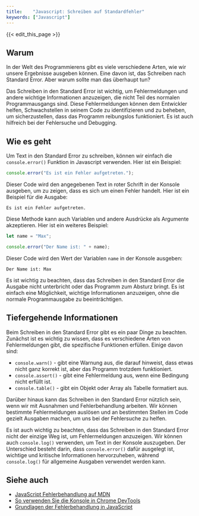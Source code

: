 ```yaml
---
title:    "Javascript: Schreiben auf Standardfehler"
keywords: ["Javascript"]
---
```


{{< edit_this_page >}}

## Warum

In der Welt des Programmierens gibt es viele verschiedene Arten, wie wir unsere Ergebnisse ausgeben können. Eine davon ist, das Schreiben nach Standard Error. Aber warum sollte man das überhaupt tun?

Das Schreiben in den Standard Error ist wichtig, um Fehlermeldungen und andere wichtige Informationen anzuzeigen, die nicht Teil des normalen Programmausgangs sind. Diese Fehlermeldungen können dem Entwickler helfen, Schwachstellen in seinem Code zu identifizieren und zu beheben, um sicherzustellen, dass das Programm reibungslos funktioniert. Es ist auch hilfreich bei der Fehlersuche und Debugging.

## Wie es geht

Um Text in den Standard Error zu schreiben, können wir einfach die `console.error()` Funktion in Javascript verwenden. Hier ist ein Beispiel:

```Javascript
console.error("Es ist ein Fehler aufgetreten.");
```

Dieser Code wird den angegebenen Text in roter Schrift in der Konsole ausgeben, um zu zeigen, dass es sich um einen Fehler handelt. Hier ist ein Beispiel für die Ausgabe:

```
Es ist ein Fehler aufgetreten.
```

Diese Methode kann auch Variablen und andere Ausdrücke als Argumente akzeptieren. Hier ist ein weiteres Beispiel:

```Javascript
let name = "Max";

console.error("Der Name ist: " + name);
```

Dieser Code wird den Wert der Variablen `name` in der Konsole ausgeben:

```
Der Name ist: Max
```

Es ist wichtig zu beachten, dass das Schreiben in den Standard Error die Ausgabe nicht unterbricht oder das Programm zum Absturz bringt. Es ist einfach eine Möglichkeit, wichtige Informationen anzuzeigen, ohne die normale Programmausgabe zu beeinträchtigen.

## Tiefergehende Informationen

Beim Schreiben in den Standard Error gibt es ein paar Dinge zu beachten. Zunächst ist es wichtig zu wissen, dass es verschiedene Arten von Fehlermeldungen gibt, die spezifische Funktionen erfüllen. Einige davon sind:

- `console.warn()` - gibt eine Warnung aus, die darauf hinweist, dass etwas nicht ganz korrekt ist, aber das Programm trotzdem funktioniert.
- `console.assert()` - gibt eine Fehlermeldung aus, wenn eine Bedingung nicht erfüllt ist.
- `console.table()` - gibt ein Objekt oder Array als Tabelle formatiert aus.

Darüber hinaus kann das Schreiben in den Standard Error nützlich sein, wenn wir mit Ausnahmen und Fehlerbehandlung arbeiten. Wir können bestimmte Fehlermeldungen auslösen und an bestimmten Stellen im Code gezielt Ausgaben machen, um uns bei der Fehlersuche zu helfen.

Es ist auch wichtig zu beachten, dass das Schreiben in den Standard Error nicht der einzige Weg ist, um Fehlermeldungen anzuzeigen. Wir können auch `console.log()` verwenden, um Text in der Konsole auszugeben. Der Unterschied besteht darin, dass `console.error()` dafür ausgelegt ist, wichtige und kritische Informationen hervorzuheben, während `console.log()` für allgemeine Ausgaben verwendet werden kann.

## Siehe auch

- [JavaScript Fehlerbehandlung auf MDN](https://developer.mozilla.org/de/docs/Web/JavaScript/Reference/Statements/try...catch)
- [So verwenden Sie die Konsole in Chrome DevTools](https://developers.google.com/web/tools/chrome-devtools/console/)
- [Grundlagen der Fehlerbehandlung in JavaScript](https://www.w3schools.com/js/js_errors.asp)